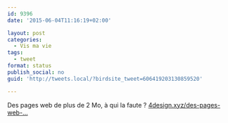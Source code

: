 ```yaml
---
id: 9396
date: '2015-06-04T11:16:19+02:00'

layout: post
categories:
  - Vis ma vie
tags:
  - tweet
format: status
publish_social: no
guid: 'http://tweets.local/?birdsite_tweet=606419203130859520'

---
```


Des pages web de plus de 2 Mo, à qui la faute ? [4design.xyz/des-pages-web-…](http://4design.xyz/des-pages-web-de-plus-de-2-mo-a-qui-la-faute)